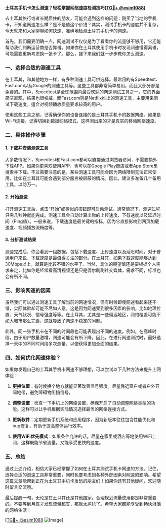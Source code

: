 **土耳其手机卡怎么测速？轻松掌握网络速度检测技巧[[TG💪+ @esim1088](https://t.me/s/esim1088)]**

去土耳其旅行或者长期居住的朋友，可能会遇到这样的问题：刚买了当地的手机卡，不知道网速怎么样？是不是值这个价钱？其实，测试手机卡的速度并不复杂，今天就来和大家聊聊如何快速、准确地检测土耳其手机卡的网速。

首先，我们需要明确一点，网速测试不仅仅是为了看看你的流量够不够用，它还能帮助我们判断运营商是否靠谱。如果你在土耳其使用手机卡时发现网速慢得离谱，可能需要重新考虑换一张卡了。那么，接下来我们就一步步教你怎么测速。

### 一、选择合适的测速工具

在土耳其，和其他地方一样，有多种测速工具可供选择。最常用的有Speedtest、Fast.com以及Google的测速工具等。这些工具都非常简单易用，而且大部分都是免费的。其中，Speedtest是全球范围内最受欢迎的网速测试工具之一，它的界面简洁直观，结果也很权威。而Fast.com则是Netflix推出的测速工具，主要用来测试下载速度，适合对视频播放质量要求较高的用户。

使用这些工具之前，记得确保你的设备连接的是土耳其手机卡的数据网络。如果是Wi-Fi连接，记得切换到数据网络模式，这样测出来的才是真实的移动网络速度。

### 二、具体操作步骤

#### 1. 下载并安装测速工具
大多数情况下，Speedtest和Fast.com都可以直接通过浏览器访问，不需要额外下载APP。如果你更喜欢使用APP，也可以在Google Play商店或者App Store里搜索并下载。不过需要注意的是，某些测速工具可能会因为网络限制无法正常使用，比如在土耳其可能会遇到部分服务被屏蔽的情况。因此，建议多准备几个备用工具，以防万一。

#### 2. 开始测速
打开测速工具后，点击“开始”或类似的按钮即可启动测试。通常情况下，测速过程只需几秒钟就能完成。测速工具会自动计算出你的上传速度、下载速度以及延迟时间（Ping值）。一般来说，下载速度是最关键的指标，因为它直接影响到网页加载速度、视频播放流畅度等。

#### 3. 分析测试结果
测速完成后，你会看到一组数据，包括下载速度、上传速度以及延迟时间。对于普通用户来说，下载速度是最值得关注的部分。在土耳其，如果下载速度能够达到30Mbps以上，就算是比较不错的水平了。当然，具体的期望值还是要根据个人需求来定，比如你是经常看高清视频还是只是偶尔刷刷社交媒体，需求不同，标准也会有所不同。

### 三、影响网速的因素

虽然我们可以通过测速工具了解当前的网速情况，但有时候即使网速看起来还不错，实际体验却可能不尽如人意。这是因为网速受到很多因素的影响，比如地理位置、天气状况、信号强度等等。在土耳其，尤其是一些偏远地区，网络覆盖可能不如大城市那么完善，这就导致了网速不稳定的问题。

此外，同一张手机卡在不同的时间段也可能表现出不同的速度。例如，在高峰时段，由于用户数量激增，网速可能会有所下降。因此，在进行网速测试时，最好选择一天中的不同时间段多次测量，以便获得更加全面的结果。

### 四、如何优化网速体验？

如果你发现自己的土耳其手机卡网速不够理想，可以尝试以下几种方法来提升上网体验：

1. **更换位置**：有时候换个地方就能显著改善信号强度。尽量靠近窗户或者户外开阔地带，避免障碍物阻挡信号。
   
2. **调整设置**：检查一下手机上的网络设置，确保开启了自动调整网络类型的功能。这样可以让手机根据实际情况选择最优的网络连接方式。

3. **更新软件**：定期更新手机系统和应用程序，因为新版本往往包含性能优化和bug修复，有助于提高整体运行效率。

4. **使用WiFi优先模式**：如果条件允许的话，尽量在家里或酒店等地使用WiFi上网，这样既能节省流量，又能享受更快的速度。

### 五、总结

通过上述介绍，相信大家已经掌握了如何在土耳其测试手机卡网速的方法。记住，选择合适的测速工具非常重要，同时也要考虑到各种外部因素对网速的影响。希望这篇文章能帮到正在为土耳其手机卡发愁的朋友们！如果你还有其他疑问，欢迎随时留言交流哦。

最后提醒一句，无论是在土耳其还是其他国家，合理规划流量使用都是非常重要的。不要等到月底才发现流量超支，那就太尴尬了。希望大家都能享受到畅快淋漓的网络生活！

[[TG💪+ @esim1088](https://t.me/s/esim1088) ![Image](https://i.postimg.cc/4NQfJmqS/Snipaste-2025-05-13-00-14-12.png)]